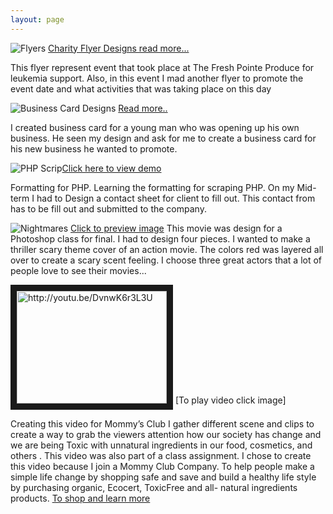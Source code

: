 ```yaml
---
layout: page
---
```


 ![Flyers](https://farm8.staticflickr.com/7363/16199081250_632e7851c5_m.jpg) [Charity Flyer Designs read more...](http:///katherinejs.aisites.com/github/index.html)
<p>This flyer represent event that took place at The Fresh Pointe Produce for leukemia support. Also, in this event I mad another flyer to promote the event date and what activities that was taking place on this day 

![Business Card Designs](https://farm9.staticflickr.com/8583/16389610585_b097c33961_n.jpg) [Read more..](http://autowaxusa.com/)
<p>I created business card for a young man who was opening up his own business. He seen my design and ask for me to create a business card for his new business he wanted to promote.  

![PHP Scrip](https://farm8.staticflickr.com/7355/16381538956_971ec9221e_n.jpg)[Click here to view demo](http://katherinejs.aisites.com/Intro.%20to%20Scripting%20Languages/IM1403%20Midterm/im1403midterm.html)
<p> Formatting for PHP. Learning the formatting for scraping PHP. On my Mid-term I had to Design a contact sheet for client to fill out. This contact from has to be fill out and submitted to the company.

![Nightmares](https://farm9.staticflickr.com/8670/16225980997_b153152aab_n.jpg) [Click to preview image]()
This movie was design for a Photoshop class for final. I had to design four pieces. I wanted to make a thriller scary theme cover of an action movie. The colors red was layered all over to create a scary scent feeling. I choose three great actors that a lot of people love to see their movies...

<a href="http://youtu.be/DvnwK6r3L3U" target="_blank"><img src="https://farm8.staticflickr.com/7327/15793540413_d802dff31a_n.jpg" 
alt="http://youtu.be/DvnwK6r3L3U" width="240" height="180" border="10" /></a> [To play video click image]


Creating this video for Mommy’s Club I gather different scene and clips to create a  way to grab the viewers attention how our society has change and we are being Toxic with unnatural ingredients in our food, cosmetics, and others . This video was also part of a class assignment. I chose to create this video because I join a Mommy Club Company. To help people make a simple life change by shopping safe and save and build a healthy life style by purchasing organic, Ecocert, ToxicFree and all- natural ingredients products.  [To shop and learn more](https://healthyhomecompany.com/freshground)

